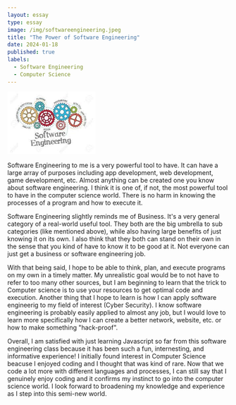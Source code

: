 ```yaml
---
layout: essay
type: essay
image: /img/softwareengineering.jpeg
title: "The Power of Software Engineering"
date: 2024-01-18
published: true
labels:
  - Software Engineering
  - Computer Science
---
```


<img width="200px" class="rounded float-start pe-4" src="../img/softwareengineering.jpeg">

Software Engineering to me is a very powerful tool to have. It can have a large array of purposes including app development, web development, game development, etc. Almost anything can be created one you know about software engineering. I think it is one of, if not, the most powerful tool to have in the computer science world. There is no harm in knowing the processes of a program and how to execute it.

Software Engineering slightly reminds me of Business. It's a very general category of a real-world useful tool. They both are the big umbrella to sub categories (like mentioned above), while also having large benefits of just knowing it on its own. I also think that they both can stand on their own in the sense that you kind of have to know it to be good at it. Not everyone can just get a business or software engineering job.

With that being said, I hope to be able to think, plan, and execute programs on my own in a timely matter. My unrealistic goal would be to not have to refer to too many other sources, but I am beginning to learn that the trick to Computer science is to use your resources to get optimal code and execution. Another thing that I hope to learn is how I can apply software engineerig to my field of interest (Cyber Security). I know software engineering is probably easily applied to almost any job, but I would love to learn more specifically how I can create a better network, website, etc. or how to make something "hack-proof". 

Overall, I am satisfied with just learning Javascript so far from this software engineering class because it has been such a fun, internesting, and informative experience! I initially found interest in Computer Science beacuse I enjoyed coding and I thought that was kind of rare. Now that we code a lot more with different languages and processes, I can still say that I genuinely enjoy coding and it confirms my instinct to go into the computer science world. I look forward to broadening my knowledge and experience as I step into this semi-new world.
